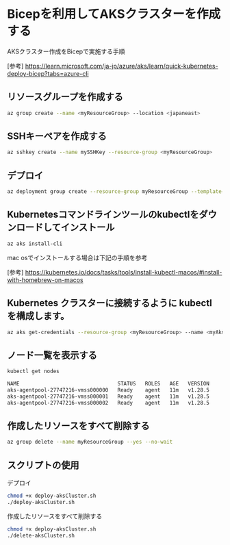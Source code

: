 # Bicepを利用してAKSクラスターを作成する
AKSクラスター作成をBicepで実施する手順

[参考]
https://learn.microsoft.com/ja-jp/azure/aks/learn/quick-kubernetes-deploy-bicep?tabs=azure-cli

## リソースグループを作成する
```bash
az group create --name <myResourceGroup> --location <japaneast>
```

## SSHキーペアを作成する
```bash
az sshkey create --name mySSHKey --resource-group <myResourceGroup>
```

## デプロイ
```bash
az deployment group create --resource-group myResourceGroup --template-file main.bicep --parameters dnsPrefix=myakscluster linuxAdminUsername=adminuser sshRSAPublicKey='<ssh-key>'
```

## Kubernetesコマンドラインツールのkubectlをダウンロードしてインストール
```bash
az aks install-cli
```

mac osでインストールする場合は下記の手順を参考

[参考]
https://kubernetes.io/docs/tasks/tools/install-kubectl-macos/#install-with-homebrew-on-macos

## Kubernetes クラスターに接続するように kubectl を構成します。 
```bash
az aks get-credentials --resource-group <myResourceGroup> --name <myAksCluster>
```

## ノード一覧を表示する
```bash
kubectl get nodes

NAME                                STATUS   ROLES   AGE   VERSION
aks-agentpool-27747216-vmss000000   Ready    agent   11m   v1.28.5
aks-agentpool-27747216-vmss000001   Ready    agent   11m   v1.28.5
aks-agentpool-27747216-vmss000002   Ready    agent   11m   v1.28.5
```

## 作成したリソースをすべて削除する
```bash
az group delete --name myResourceGroup --yes --no-wait
```
## スクリプトの使用
デプロイ
```bash
chmod +x deploy-aksCluster.sh
./deploy-aksCluster.sh
```
作成したリソースをすべて削除する
```bash
chmod +x deploy-aksCluster.sh
./delete-aksCluster.sh
```

